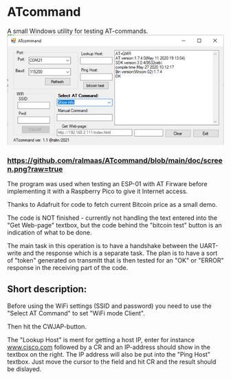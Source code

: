 # ATcommand
A small Windows utility for testing AT-commands.
![Screendump](/doc/screen.png)
### https://github.com/ralmaas/ATcommand/blob/main/doc/screen.png?raw=true
The program was used when testing an ESP-01 with AT Firware before implementing it with a Raspberry Pico to give it Internet access.

Thanks to Adafruit for code to fetch current Bitcoin price as a small demo.

The code is NOT finished - currently not handling the text entered into the "Get Web-page" textbox, but the code behind the "bitcoin test" button is an indication of what to be done.

The main task in this operation is to have a handshake between the UART-write and the response which is a separate task.
The plan is to have a sort of "token" generated on transmitt that is then tested for an "OK" or "ERROR" response in the receiving part of the code.

## Short description:
Before using the WiFi settings (SSID and password) you need to use the "Select AT Command" to set "WiFi mode Client".

Then hit the CWJAP-button.

The "Lookup Host" is ment for getting a host IP, enter for instance www.cisco.com followed by a CR and an IP-address should show in the textbox on the right. The IP address will also be put into the "Ping Host" textbox. Just move the cursor to the field and hit CR and the result should be dislayed.
